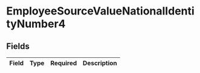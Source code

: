 # EmployeeSourceValueNationalIdentityNumber4


## Fields

| Field       | Type        | Required    | Description |
| ----------- | ----------- | ----------- | ----------- |